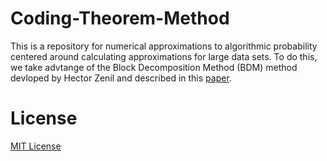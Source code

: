 # Coding-Theorem-Method

This is a repository for numerical approximations to algorithmic probability centered around calculating approximations for large data sets. To do this, we take advtange of the Block Decomposition Method (BDM) method devloped by Hector Zenil and described in this [paper](https://arxiv.org/pdf/1609.00110.pdf).

# License

[MIT License](https://github.com/zrobertson466920/Coding-Theorem-Method/blob/master/LICENSE)
